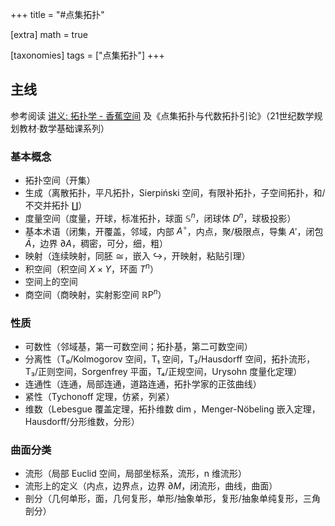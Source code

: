 +++
title = "#点集拓扑"

[extra]
math = true

[taxonomies]
tags = ["点集拓扑"]
+++

## 主线
参考阅读 [讲义: 拓扑学 - 香蕉空间](https://www.bananaspace.org/wiki/%E8%AE%B2%E4%B9%89:%E6%8B%93%E6%89%91%E5%AD%A6) 及《点集拓扑与代数拓扑引论》（21世纪数学规划教材·数学基础课系列）

### 基本概念
- 拓扑空间（开集）
- 生成（离散拓扑，平凡拓扑，Sierpiński 空间，有限补拓扑，子空间拓扑，和/不交并拓扑 $\coprod$）
- 度量空间（度量，开球，标准拓扑，球面 $\mathbb{S}^n$，闭球体 $D^n$，球极投影）
- 基本术语（闭集，开覆盖，邻域，内部 $A^{\circ}$，内点，聚/极限点，导集 $A'$，闭包 $\bar{A}$，边界 $\partial A$，稠密，可分，细，粗）
- 映射（连续映射，同胚 $\cong$，嵌入 $\hookrightarrow$，开映射，粘贴引理）
- 积空间（积空间 $X\times Y$，环面 $T^n$）
- 空间上的空间
- 商空间（商映射，实射影空间 $\operatorname{\mathbb{R}P}^n$）

### 性质
- 可数性（邻域基，第一可数空间；拓扑基，第二可数空间）
- 分离性（T₀/Kolmogorov 空间，T₁ 空间，T₂/Hausdorff 空间，拓扑流形，T₃/正则空间，Sorgenfrey 平面，T₄/正规空间，Urysohn 度量化定理）
- 连通性（连通，局部连通，道路连通，拓扑学家的正弦曲线）
- 紧性（Tychonoff 定理，仿紧，列紧）
- 维数（Lebesgue 覆盖定理，拓扑维数 $\dim$，Menger-Nöbeling 嵌入定理，Hausdorff/分形维数，分形）

### 曲面分类
- 流形（局部 Euclid 空间，局部坐标系，流形，n 维流形）
- 流形上的定义（内点，边界点，边界 $\partial M$，闭流形，曲线，曲面）
- 剖分（几何单形，面，几何复形，单形/抽象单形，复形/抽象单纯复形，三角剖分）
